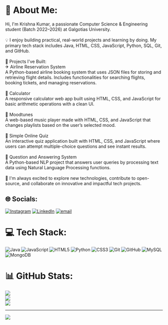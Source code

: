 # 💫 About Me:
Hi, I'm Krishna Kumar, a passionate Computer Science & Engineering student (Batch 2022–2026) at Galgotias University.<br><br>💡 I enjoy building practical, real-world projects and learning by doing. My primary tech stack includes Java, HTML, CSS, JavaScript, Python, SQL, Git, and GitHub.<br><br>🔨 Projects I've Built:<br>✈ Airline Reservation System<br>A Python-based airline booking system that uses JSON files for storing and retrieving flight details. Includes functionalities for searching flights, booking tickets, and managing reservations.<br><br>🧮 Calculator<br>A responsive calculator web app built using HTML, CSS, and JavaScript for basic arithmetic operations with a clean UI.<br><br>🎵 Moodtunes<br>A web-based music player made with HTML, CSS, and JavaScript that changes playlists based on the user’s selected mood.<br><br>📝 Simple Online Quiz<br>An interactive quiz application built with HTML, CSS, and JavaScript where users can attempt multiple-choice questions and see instant results.<br><br>🤖 Question and Answering System<br>A Python-based NLP project that answers user queries by processing text data using Natural Language Processing functions.<br><br>🎯 I'm always excited to explore new technologies, contribute to open-source, and collaborate on innovative and impactful tech projects.


## 🌐 Socials:
[![Instagram](https://img.shields.io/badge/Instagram-%23E4405F.svg?logo=Instagram&logoColor=white)](https://instagram.com/krishna_kumar_6210) [![LinkedIn](https://img.shields.io/badge/LinkedIn-%230077B5.svg?logo=linkedin&logoColor=white)](https://linkedin.com/in/krishna-kumar-05b44925a) [![email](https://img.shields.io/badge/Email-D14836?logo=gmail&logoColor=white)](mailto:krishnakumar141005@gmail.com) 

# 💻 Tech Stack:
![Java](https://img.shields.io/badge/java-%23ED8B00.svg?style=for-the-badge&logo=openjdk&logoColor=white) ![JavaScript](https://img.shields.io/badge/javascript-%23323330.svg?style=for-the-badge&logo=javascript&logoColor=%23F7DF1E) ![HTML5](https://img.shields.io/badge/html5-%23E34F26.svg?style=for-the-badge&logo=html5&logoColor=white) ![Python](https://img.shields.io/badge/python-3670A0?style=for-the-badge&logo=python&logoColor=ffdd54) ![CSS3](https://img.shields.io/badge/css3-%231572B6.svg?style=for-the-badge&logo=css3&logoColor=white) ![Git](https://img.shields.io/badge/git-%23F05033.svg?style=for-the-badge&logo=git&logoColor=white) ![GitHub](https://img.shields.io/badge/github-%23121011.svg?style=for-the-badge&logo=github&logoColor=white) ![MySQL](https://img.shields.io/badge/mysql-4479A1.svg?style=for-the-badge&logo=mysql&logoColor=white) ![MongoDB](https://img.shields.io/badge/MongoDB-%234ea94b.svg?style=for-the-badge&logo=mongodb&logoColor=white)
# 📊 GitHub Stats:
![](https://github-readme-stats.vercel.app/api?username=Krishnakumar141005&theme=dark&hide_border=false&include_all_commits=true&count_private=true)<br/>
![](https://nirzak-streak-stats.vercel.app/?user=Krishnakumar141005&theme=dark&hide_border=false)<br/>
![](https://github-readme-stats.vercel.app/api/top-langs/?username=Krishnakumar141005&theme=dark&hide_border=false&include_all_commits=true&count_private=true&layout=compact)

---
[![](https://visitcount.itsvg.in/api?id=Krishnakumar141005&icon=0&color=0)](https://visitcount.itsvg.in)

<!-- Proudly created with GPRM ( https://gprm.itsvg.in ) -->
